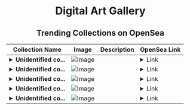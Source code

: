 <div align="center">

# Digital Art Gallery

## Trending Collections on OpenSea

| Collection Name                       | Image                                                                                     | Description                       | OpenSea Link                                                                                          |
|---------------------------------------|-------------------------------------------------------------------------------------------|-----------------------------------|--------------------------------------------------------------------------------------------------------|
| **<details><summary>Unidentified co...</summary>Unidentified contract 08b4638b-d654-4bc7-a085-92e99ec47fc9</details>** | ![Image](https://i.seadn.io/s/raw/files/e86404459f0a28661c41bd910f8b5899.png?w=500&auto=format?w=200&auto=format) |  | <details><summary>Link</summary>[Unidentified contract 08b4638b-d654-4bc7-a085-92e99ec47fc9](https://opensea.io/collection/unidentified-contract-08b4638b-d654-4bc7-a085-92e9)</details> |
| **<details><summary>Unidentified co...</summary>Unidentified contract 7f28e734-a003-4b3d-94bc-752c37edaee8</details>** | ![Image](https://i.seadn.io/s/raw/files/e86404459f0a28661c41bd910f8b5899.png?w=500&auto=format?w=200&auto=format) |  | <details><summary>Link</summary>[Unidentified contract 7f28e734-a003-4b3d-94bc-752c37edaee8](https://opensea.io/collection/unidentified-contract-7f28e734-a003-4b3d-94bc-752c)</details> |
| **<details><summary>Unidentified co...</summary>Unidentified contract c3dfef5b-15c7-4027-b29e-c9ea4560232b</details>** | ![Image](https://i.seadn.io/s/raw/files/c37dfbbc7db85bb655460718b26fd37e.jpg?w=500&auto=format?w=200&auto=format) |  | <details><summary>Link</summary>[Unidentified contract c3dfef5b-15c7-4027-b29e-c9ea4560232b](https://opensea.io/collection/unidentified-contract-c3dfef5b-15c7-4027-b29e-c9ea)</details> |
| **<details><summary>Unidentified co...</summary>Unidentified contract ad82d29e-bf3d-4b09-8893-2b10d2d96d5b</details>** | ![Image](https://i.seadn.io/s/raw/files/e86404459f0a28661c41bd910f8b5899.png?w=500&auto=format?w=200&auto=format) |  | <details><summary>Link</summary>[Unidentified contract ad82d29e-bf3d-4b09-8893-2b10d2d96d5b](https://opensea.io/collection/unidentified-contract-ad82d29e-bf3d-4b09-8893-2b10)</details> |
| **<details><summary>Unidentified co...</summary>Unidentified contract 669a7551-5968-460f-96b6-9d2635e3b1a9</details>** | ![Image](https://i.seadn.io/s/raw/files/c37dfbbc7db85bb655460718b26fd37e.jpg?w=500&auto=format?w=200&auto=format) |  | <details><summary>Link</summary>[Unidentified contract 669a7551-5968-460f-96b6-9d2635e3b1a9](https://opensea.io/collection/unidentified-contract-669a7551-5968-460f-96b6-9d26)</details> |

</div>